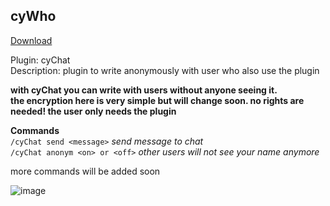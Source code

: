 ## cyWho
<a href="https://github.com/cydolo/cyPlugins/releases/tag/2.0" target="_blank">Download</a>

Plugin: cyChat  
Description: plugin to write anonymously with user who also use the plugin

**with cyChat you can write with users without anyone seeing it.   
the encryption here is very simple but will change soon. no rights are needed! the user only needs the plugin**

**Commands**  
`/cyChat send <message>` *send message to chat*  
`/cyChat anonym <on> or <off>` *other users will not see your name anymore*

more commands will be added soon


![image](https://files.catbox.moe/lqwflo.png)
